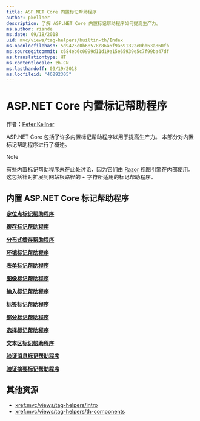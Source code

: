 ```yaml
---
title: ASP.NET Core 内置标记帮助程序
author: pkellner
description: 了解 ASP.NET Core 内置标记帮助程序如何提高生产力。
ms.author: riande
ms.date: 09/18/2018
uid: mvc/views/tag-helpers/builtin-th/Index
ms.openlocfilehash: 5d9425e0b68578c86a6f9a691322e0bb63a860fb
ms.sourcegitcommit: c684eb6c0999d11d19e15e65939e5c7f99ba47df
ms.translationtype: HT
ms.contentlocale: zh-CN
ms.lasthandoff: 09/19/2018
ms.locfileid: "46292305"
---
```

# <a name="aspnet-core-built-in-tag-helpers"></a>ASP.NET Core 内置标记帮助程序

作者：[Peter Kellner](http://peterkellner.net)

ASP.NET Core 包括了许多内置标记帮助程序以用于提高生产力。 本部分对内置标记帮助程序进行了概述。

> [!NOTE]
> 有些内置标记帮助程序未在此处讨论，因为它们由 [Razor](xref:mvc/views/razor) 视图引擎在内部使用。 这包括针对扩展到网站根路径的 ~ 字符所适用的标记帮助程序。

## <a name="built-in-aspnet-core-tag-helpers"></a>内置 ASP.NET Core 标记帮助程序

**[定位点标记帮助程序](xref:mvc/views/tag-helpers/builtin-th/anchor-tag-helper)**

**[缓存标记帮助程序](xref:mvc/views/tag-helpers/builtin-th/cache-tag-helper)**

**[分布式缓存帮助程序](xref:mvc/views/tag-helpers/builtin-th/distributed-cache-tag-helper)**

**[环境标记帮助程序](xref:mvc/views/tag-helpers/builtin-th/environment-tag-helper)**

[comment]: **[FormActionTagHelper](xref:mvc/views/tag-helpers/builtin-th/form-action-tag-helper)**

**[表单标记帮助程序](xref:mvc/views/working-with-forms#the-form-tag-helper)**

**[图像标记帮助程序](xref:mvc/views/tag-helpers/builtin-th/image-tag-helper)**

**[输入标记帮助程序](xref:mvc/views/working-with-forms#the-input-tag-helper)**

**[标签标记帮助程序](xref:mvc/views/working-with-forms#the-label-tag-helper)**

[comment]: **[LinkTagHelper](xref:mvc/views/tag-helpers/builtin-th/link-tag-helper)**

[comment]: **[OptionTagHelper](xref:mvc/views/tag-helpers/builtin-th/option-tag-helper)**

[comment]: **[ScriptTagHelper](xref:mvc/views/tag-helpers/builtin-th/script-tag-helper)**

**[部分标记帮助程序](xref:mvc/views/tag-helpers/builtin-th/partial-tag-helper)**

**[选择标记帮助程序](xref:mvc/views/working-with-forms#the-select-tag-helper)**

**[文本区标记帮助程序](xref:mvc/views/working-with-forms#the-textarea-tag-helper)**

**[验证消息标记帮助程序](xref:mvc/views/working-with-forms#the-validation-message-tag-helper)**

**[验证摘要标记帮助程序](xref:mvc/views/working-with-forms#the-validation-summary-tag-helper)**

## <a name="additional-resources"></a>其他资源

* <xref:mvc/views/tag-helpers/intro>
* <xref:mvc/views/tag-helpers/th-components>
